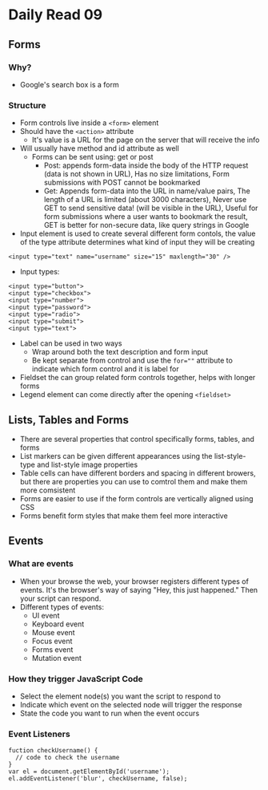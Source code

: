 # Daily Read 09

## Forms

### Why?
- Google's search box is a form

### Structure
- Form controls live inside a `<form>` element
- Should have the `<action>` attribute
  - It's value is a URL for the page on the server that will receive the info
- Will usually have method and id attribute as well
  - Forms can be sent using: get or post
    - Post: appends form-data inside the body of the HTTP request (data is not shown in URL),
Has no size limitations, Form submissions with POST cannot be bookmarked
    - Get: Appends form-data into the URL in name/value pairs,
The length of a URL is limited (about 3000 characters),
Never use GET to send sensitive data! (will be visible in the URL),
Useful for form submissions where a user wants to bookmark the result,
GET is better for non-secure data, like query strings in Google
- Input element is used to create several different form contols, the value of the type attribute determines what kind of input they will be creating
```
<input type="text" name="username" size="15" maxlength="30" />
```
- Input types:
```
<input type="button">
<input type="checkbox">
<input type="number">
<input type="password">
<input type="radio">
<input type="submit">
<input type="text">
```
- Label can be used in two ways
  - Wrap around both the text description and form input 
  - Be kept separate from control and use the `for=""` attribute to indicate which form control and it is label for
- Fieldset the can group related form controls together, helps with longer forms 
- Legend element can come directly after the opening `<fieldset>` 

## Lists, Tables and Forms
- There are several properties that control specifically forms, tables, and forms
- List markers can be given different appearances using the list-style-type and list-style image properties
- Table cells can have different borders and spacing in different browers, but there are properties you can use to comtrol them and make them more comsistent
- Forms are easier to use if the form controls are vertically aligned using CSS
- Forms benefit form styles that make them feel more interactive

## Events

### What are events
- When your browse the web, your browser registers different types of events. It's the browser's way of saying "Hey, this just happened." Then your script can respond.
- Different types of events:
  - UI event
  - Keyboard event
  - Mouse event
  - Focus event
  - Forms event
  - Mutation event

### How they trigger JavaScript Code
- Select the element node(s) you want the script to respond to 
- Indicate which event on the selected node will trigger the response
- State the code you want to run when the event occurs

### Event Listeners
```
fuction checkUsername() {
  // code to check the username  
}
var el = document.getElementById('username');
el.addEventListener('blur', checkUsername, false);
```

